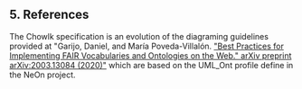 ## 5. References

The Chowlk specification is an evolution of the diagraming guidelines provided at "Garijo, Daniel, and María Poveda-Villalón. ["Best Practices for Implementing FAIR Vocabularies and Ontologies on the Web." arXiv preprint arXiv:2003.13084 (2020)"](https://arxiv.org/abs/2003.13084)  which are based on the UML_Ont profile define in the NeOn project.
